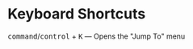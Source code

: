 # Keyboard Shortcuts

<kbd>command</kbd>/<kbd>control</kbd> + <kbd>K</kbd> — Opens the "Jump To" menu
